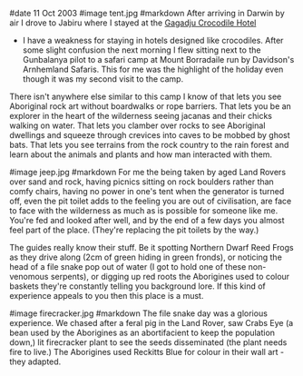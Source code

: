 #date 11 Oct 2003
#image tent.jpg
#markdown
After arriving in Darwin by air I drove to Jabiru where I stayed at the
[Gagadju Crocodile Hotel](https://www.accorhotels.com/gb/hotel-9616-mercure-kakadu-crocodile-hotel/index.shtml)
- I have a weakness for staying in hotels designed like crocodiles. After some slight confusion the next morning I flew sitting next to the Gunbalanya pilot to a safari camp at Mount Borradaile run by Davidson's Arnhemland Safaris. This for me was the highlight of the holiday even though it was my second visit to the camp.

There isn't anywhere else similar to this camp I know of that lets you see Aboriginal rock art without boardwalks or rope barriers. That lets you be an explorer in the heart of the wilderness seeing jacanas and their chicks walking on water. That lets you clamber over rocks to see Aboriginal dwellings and squeeze through crevices into caves to be mobbed by ghost bats. That lets you see terrains from the rock country to the rain forest and learn about the animals and plants and how man interacted with them.

#image jeep.jpg
#markdown
For me the being taken by aged Land Rovers over sand and rock, having picnics sitting on rock boulders rather than comfy chairs, having no power in one's tent when the generator is turned off, even the pit toilet adds to the feeling you are out of civilisation, are face to face with the wilderness as much as is possible for someone like me. You're fed and looked after well, and by the end of a few days you almost feel part of the place. (They're replacing the pit toilets by the way.)

The guides really know their stuff. Be it spotting Northern Dwarf Reed Frogs as they drive along (2cm of green hiding in green fronds), or noticing the head of a file snake pop out of water (I got to hold one of these non-venomous serpents), or digging up red roots the Aborigines used to colour baskets they're constantly telling you background lore. If this kind of experience appeals to you then this place is a must.

#image firecracker.jpg
#markdown
The file snake day was a glorious experience. We chased after a feral pig in the Land Rover, saw Crabs Eye (a bean used by the Aborigines as an abortifacient to keep the population down,) lit firecracker plant to see the seeds disseminated (the plant needs fire to live.) The Aborigines used Reckitts Blue for colour in their wall art - they adapted.
